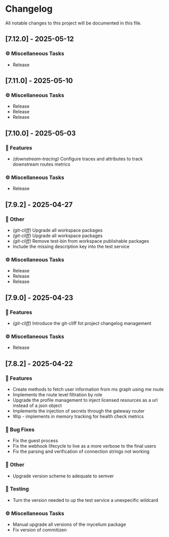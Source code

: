 # Changelog

All notable changes to this project will be documented in this file.

## [7.12.0] - 2025-05-12

### ⚙️ Miscellaneous Tasks

- Release

## [7.11.0] - 2025-05-10

### ⚙️ Miscellaneous Tasks

- Release
- Release
- Release

## [7.10.0] - 2025-05-03

### 🚀 Features

- *(downstream-tracing)* Configure traces and attributes to track downstream routes metrics

### ⚙️ Miscellaneous Tasks

- Release

## [7.9.2] - 2025-04-27

### 💼 Other

- *(git-cliff)* Upgrade all workspace packages
- *(git-cliff)* Upgrade all workspace packages
- *(git-cliff)* Remove test-bin from workspace publishable packages
- Include the missing description key into the test service

### ⚙️ Miscellaneous Tasks

- Release
- Release
- Release

## [7.9.0] - 2025-04-23

### 🚀 Features

- *(git-cliff)* Introduce the git-cliff fot project changelog management

### ⚙️ Miscellaneous Tasks

- Release

## [7.8.2] - 2025-04-22

### 🚀 Features

- Create methods to fetch user information from ms graph using me route
- Implements the route level filtration by role
- Upgrade the profile management to inject licensed resources as a url instead of a json object
- Implements the injection of secrets through the gateway router
- Wip - implements in memory tracking for health check metrics

### 🐛 Bug Fixes

- Fix the guest process
- Fix the webhook lifecycle to live as a more verbose to the final users
- Fix the parsing and verification of connection strings not working

### 💼 Other

- Upgrade version scheme to adequate to semver

### 🧪 Testing

- Turn the version needed to up the test service a unexpecific wildcard

### ⚙️ Miscellaneous Tasks

- Manual upgrade all versions of the mycelium package
- Fix version of commitizen

<!-- generated by git-cliff -->
